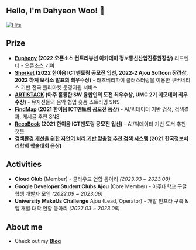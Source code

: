 <h2>Hello, I'm Dahyeon Woo! 👋</h2>

[![Hits](https://hits.seeyoufarm.com/api/count/incr/badge.svg?url=https%3A%2F%2Fgithub.com%2Fdefwdahyun0&count_bg=%2379C83D&title_bg=%23555555&icon=&icon_color=%23E7E7E7&title=hits&edge_flat=false)](https://hits.seeyoufarm.com)


## Prize
- **[Euphony](https://github.com/euphony-io/euphony) (2022 오픈소스 컨트리뷰션 아카데미 정보통신산업진흥원장상)** 리드멘티 - 오픈소스 기여
- **[Shorket](https://github.com/DahyeonWoo/Shorket) (2022 한이음 ICT멘토링 공모전 입선, 2022-2 Ajou Softcon 장려상, 2022 하계 모각소 발표회 최우수상)** - 라즈베리파이 클러스터링을 이용한 쿠버네티스 기반 전국 플리마켓 운영지원 서비스
- **[ARTISTACK](https://github.com/umc-artistack/artistack-server) (아주 훌륭한 SW 융합인의 도전 최우수상, UMC 2기 데모데이 최우수상)** - 뮤지션들의 음악 협업 숏폼 스트리밍 SNS
- **[FindMap](https://github.com/DahyeonWoo/FindMap) (2021 한이음 ICT멘토링 공모전 동상)** - AI/빅데이터 기반  검색, 검색결과, 게시글 추천 SNS
- **[RecoBook](https://github.com/DahyeonWoo/recoBook) (2021 한이음 ICT멘토링 공모전 입선)** - AI/빅데이터 기반 도서 추천 챗봇
- **[검색환경 개선을 위한 자연어 처리 기반 맞춤형 추천 검색 시스템](https://koreascience.kr/article/CFKO202133649036972.pdf) (2021 한국정보처리학회 학술대회 은상)**

## Activities
- **Cloud Club** (Member) - 클라우드 연합 동아리 *(2023.03 ~ 2023.08)*
- **Google Developer Student Clubs Ajou** (Core Member) - 아주대학교 구글 학생 개발자 모임 *(2022.09 ~ 2023.06)*
- **University MakeUs Challenge** Ajou (Lead, Operator) - 개발 인프라 구축 & 앱 개발 대학 연합 동아리 *(2022.03 ~ 2023.08)*


## About me
- Check out my **[Blog](https://nali.tistory.com/)**
